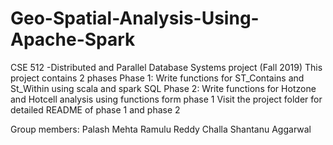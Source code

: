 # Geo-Spatial-Analysis-Using-Apache-Spark
CSE 512 -Distributed and Parallel Database Systems project (Fall 2019)
This project contains 2 phases
Phase 1: Write functions for ST_Contains and St_Within using scala and spark SQL
Phase 2: Write functions for Hotzone and Hotcell analysis using functions form phase 1
Visit the project folder for detailed README of phase 1 and phase 2

Group members:
Palash Mehta
Ramulu Reddy Challa
Shantanu Aggarwal
